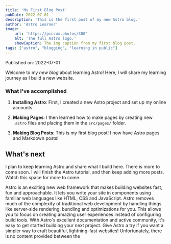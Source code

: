 ```yaml
---
title: 'My First Blog Post'
pubDate: 2022-07-01
description: 'This is the first post of my new Astro blog.'
author: 'Astro Learner' 
image:
    url: 'https://picsum.photos/300'
    alt: 'The full Astro logo.'
    showCaption: The img caption from my first blog post.
tags: ["astro", "blogging", "learning in public"]
---
```



Published on: 2022-07-01

Welcome to my _new blog_ about learning Astro! Here, I will share my learning journey as I build a new website.

### What I've accomplished

1. **Installing Astro**: First, I created a new Astro project and set up my online accounts.

2. **Making Pages**: I then learned how to make pages by creating new `.astro` files and placing them in the `src/pages/` folder.

3. **Making Blog Posts**: This is my first blog post! I now have Astro pages and Markdown posts!

## What's next

I plan to keep learning Astro and share what I build here. There is more to come
soon. I will finish the Astro tutorial, and then keep adding more posts. Watch
this space for more to come.

Astro is an exciting new web framework that makes building websites fast, fun
and approachable. It lets you write your site in components using familiar web
languages like HTML, CSS and JavaScript. Astro removes much of the complexity of
traditional web development by handling things like server-side rendering,
bundling and optimizations for you. This allows you to focus on creating amazing
user experiences instead of configuring build tools. With Astro's excellent
documentation and active community, it's easy to get started building your next
project. Give Astro a try if you want a simpler way to craft beautiful,
lightning-fast websites!
Unfortunately, there is no content provided between the
